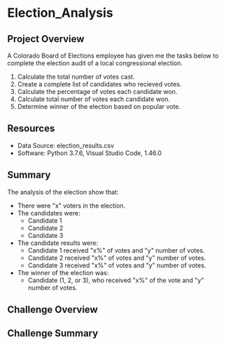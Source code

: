 # Election_Analysis

## Project Overview
A Colorado Board of Elections employee has given me the tasks below to complete the election audit of a local congressional election.

1. Calculate the total number of votes cast.
2. Create a complete list of candidates who recieved votes.
3. Calculate the percentage of votes each candidate won.
4. Calculate total number of votes each candidate won.
5. Determine winner of the election based on popular vote.

## Resources
- Data Source: election_results.csv
- Software: Python 3.7.6, Visual Studio Code, 1.46.0

## Summary
The analysis of the election show that:
- There were "x" voters in the election.
- The candidates were:
  - Candidate 1
  - Candidate 2
  - Candidate 3
 - The candidate results were:
    - Candidate 1 received "x%" of votes and "y" number of votes.
    - Candidate 2 received "x%" of votes and "y" number of votes.
    - Candidate 3 received "x%" of votes and "y" number of votes.
 - The winner of the election was:
    - Candidate (1, 2, or 3), who received "x%" of the vote and "y" number of votes.
  
## Challenge Overview

## Challenge Summary
